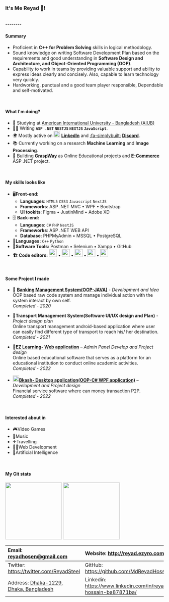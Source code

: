 ### It's Me Reyad 👋!

<br>
--------
<br>

#### Summary
- Proficient in **C++ for Problem Solving** skills in logical methodology.
- Sound knowledge on writing Software Development Plan based on the requirements and good understanding in **Software Design and Architecture, and Object-Oriented Programming (OOP)**.
- Capability to work in teams by providing valuable support and ability to express ideas clearly and concisely. Also, capable to learn technology very quickly.
- Hardworking, punctual and a good team player responsible, Dependable and self-motivated.
<br>

#### What I'm doing?
- 🏢 Studying at [American International University - Bangladesh (AIUB)](http://https://www.aiub.edu/ "American International University - Bangladesh (AIUB)")
- 👨‍💻 Writing **`ASP .NET` `NESTJS` `NEXTJS` `JavaScript`**.
- 🌍 Mostly active on <a href="https://www.linkedin.com/in/reyad-hossain-ba87871ba/"><img src="https://cdn-icons-png.flaticon.com/512/174/174857.png" height=20></a> [**LinkedIn**](https://www.linkedin.com/in/reyad-hossain-ba87871ba/ "LinkedIn")<!--[LinkedIn](https://www.linkedin.com/in/reyad-hossain-ba87871ba/)--> and [:fa-simplybuilt:](https://discord.gg/sdPsab2 ":fa-simplybuilt:") [**Discord**](https://discord.gg/sdPsab2 "Discord").
- 📚 Currently working on a research **Machine Learning** and **Image Processing**.
- 🔬 Building [**GraspWay**](https://github.com/MdReyadHossain/GraspWay "**GraspWay**") as Online Educational projects and [**E-Commerce**](https://github.com/MdReyadHossain?tab=repositories "**E-Commerce**") ASP .NET project.
<br>

#### My skills looks like
- 🖥**Front-end:**
	- **Languages**: `HTML5` `CSS3` `Javascript` `NextJS`
	- **Frameworks**: ASP .NET MVC • WPF • Bootstrap
	- **UI tookits**: Figma • JustinMind • Adobe XD
- 🗄️ **Back-end:**
	- **Languages**: `C#` `PHP` `NestJS`
	- **Frameworks**: ASP .NET WEB API
	- **Database**: PHPMyAdmin • MSSQL • PostgreSQL
- 📜**Languages:** `C++` `Python`
- 🎡**Software Tools:** Postman • Selenium • Xampp • GitHub
- **🏗️ Code editors:**
<a href="https://visualstudio.microsoft.com/"><img src="https://1000logos.net/wp-content/uploads/2020/08/Visual-Studio-Logo.png" height=25></a> • <a href="https://code.visualstudio.com/"><img src="https://seeklogo.com/images/V/visual-studio-code-logo-449D71944F-seeklogo.com.png" height=25></a> • <a href="https://notepad-plus-plus.org/"><img src="https://notepad-plus-plus.org/images/logo.svg" height=25></a> • <a href="https://www.jetbrains.com/pycharm/"><img src="https://upload.wikimedia.org/wikipedia/commons/thumb/1/1d/PyCharm_Icon.svg/1024px-PyCharm_Icon.svg.png" height=25></a> • <a href="https://www.sublimetext.com/"><img src="https://upload.wikimedia.org/wikipedia/en/d/d2/Sublime_Text_3_logo.png" height=25></a>
<br>

#### Some Project I made
- 🏦 [**Banking Management System(OOP-JAVA)**](https://github.com/MdReyadHossain/Banking_System-Console_Application "Banking Management System(OOP-JAVA)") - *Development and Idea* <br>OOP based raw code system and manage individual action with the system interact by own self.<br>*Completed - 2020*
- 🚚**Transport Management System(Software UI/UX design and Plan)** - *Project design plan*<br>Online transport management android-based application where user can easily find different type of transport to reach his/ her destination.<br>*Completed - 2021*

- 📖[**EZ Learning- Web application**](https://github.com/MdReyadHossain/EZ_Learning "**EZ Learning- Web application**") – *Admin Panel Develop and Project design*<br>Online based educational software that serves as a platform for an educational institution to conduct online academic activities.<br>*Completed - 2022*
- <img src="https://logos-download.com/wp-content/uploads/2022/01/BKash_Logo_icon-700x662.png" height=20>[**Bkash- Desktop application(OOP-C# WPF application)**](https://github.com/MdReyadHossain/bKash_Windows_Application "**Bkash- Desktop application(OOP-C# WPF application)**") – *Development and Project design*<br>Financial service software where can money transaction P2P.<br>*Completed - 2022*
<br>

#### Interested about in
- 🎮Video Games
- 🎵Music
- ✈Travelling 
- 👨‍💻Web Development
- 📑Artificial Intelligence 

<br>

#### My Git stats
<p float="left">
<img height="180em" src="https://github-readme-stats.vercel.app/api?username=MdReyadHossain" />

<img height="180em" src="https://github-readme-stats.vercel.app/api/top-langs/?username=MdReyadHossain"/>
</p>

|  Email: reyadhosen@gmail.com | Website: http://reyad.ezyro.com/   |
| :------------ | :------------ |
|  Twitter: https://twitter.com/ReyadSteel | GitHub: https://github.com/MdReyadHossain  |
|  Address: [Dhaka-1229, Dhaka, Bangladesh](https://goo.gl/maps/FmVuZRXUfsQqAatc6 "Dhaka-1229, Dhaka, Bangladesh") |  Linkedin: https://www.linkedin.com/in/reyad-hossain-ba87871ba/ |
